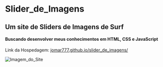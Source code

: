 # Slider_de_Imagens
## Um site de Sliders de Imagens de Surf

#### Buscando desenvolver meus conhecimentos em HTML, CSS e JavaScript

Link da Hospedagem: [jomar777.github.io/slider_de_imagens/](https://jomar777.github.io/Slider_de_Imagens/)

![Imagem_do_Site](https://github.com/Jomar777/Slider_de_Imagens/blob/master/Slider-Imagens.png)
